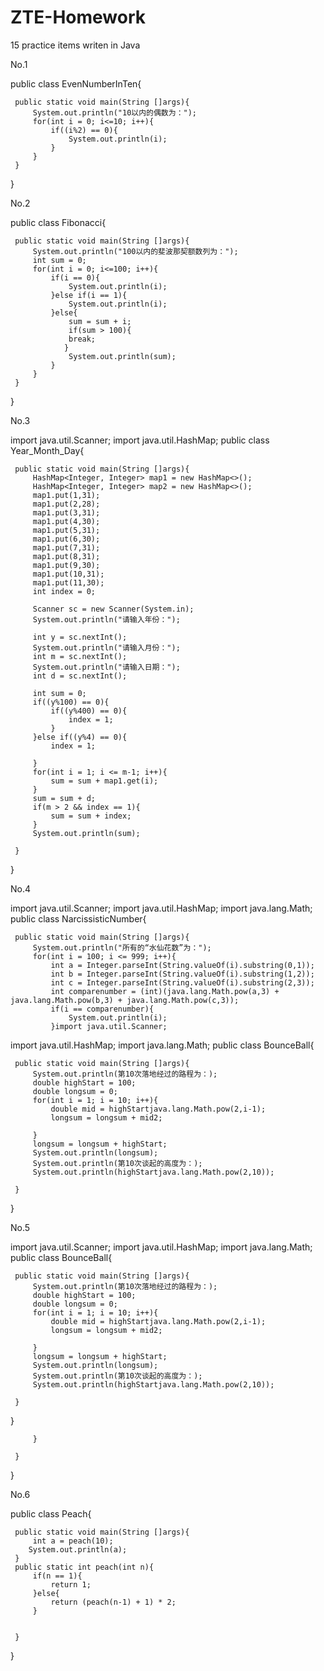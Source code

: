 # ZTE-Homework
15 practice items writen in Java

No.1

public class EvenNumberInTen{

     public static void main(String []args){
         System.out.println("10以内的偶数为：");
         for(int i = 0; i<=10; i++){
             if((i%2) == 0){
                 System.out.println(i);
             }
         }
     }
}



No.2

public class Fibonacci{

     public static void main(String []args){
         System.out.println("100以内的斐波那契额数列为：");
         int sum = 0;
         for(int i = 0; i<=100; i++){
             if(i == 0){
                 System.out.println(i);
             }else if(i == 1){
                 System.out.println(i);
             }else{
                 sum = sum + i;
                 if(sum > 100){
                 break;
                }
                 System.out.println(sum);
             }
         }
     }
}


No.3

import java.util.Scanner;
import java.util.HashMap;
public class Year_Month_Day{

     public static void main(String []args){
         HashMap<Integer, Integer> map1 = new HashMap<>();
         HashMap<Integer, Integer> map2 = new HashMap<>();
         map1.put(1,31);
         map1.put(2,28);
         map1.put(3,31);
         map1.put(4,30);
         map1.put(5,31);
         map1.put(6,30);
         map1.put(7,31);
         map1.put(8,31);
         map1.put(9,30);
         map1.put(10,31);
         map1.put(11,30);
         int index = 0;
         
         Scanner sc = new Scanner(System.in);
         System.out.println("请输入年份：");
         
         int y = sc.nextInt();
         System.out.println("请输入月份：");
         int m = sc.nextInt();
         System.out.println("请输入日期：");
         int d = sc.nextInt();

         int sum = 0;
         if((y%100) == 0){
             if((y%400) == 0){
                 index = 1;
             }
         }else if((y%4) == 0){
             index = 1;
             
         }
         for(int i = 1; i <= m-1; i++){
             sum = sum + map1.get(i);
         }
         sum = sum + d;
         if(m > 2 && index == 1){
             sum = sum + index;
         }
         System.out.println(sum);
         
     }
}


No.4

import java.util.Scanner;
import java.util.HashMap;
import java.lang.Math;
public class NarcissisticNumber{

     public static void main(String []args){
         System.out.println("所有的“水仙花数”为：");
         for(int i = 100; i <= 999; i++){
             int a = Integer.parseInt(String.valueOf(i).substring(0,1));
             int b = Integer.parseInt(String.valueOf(i).substring(1,2));
             int c = Integer.parseInt(String.valueOf(i).substring(2,3));
             int comparenumber = (int)(java.lang.Math.pow(a,3) + java.lang.Math.pow(b,3) + java.lang.Math.pow(c,3));
             if(i == comparenumber){
                 System.out.println(i);
             }import java.util.Scanner;
import java.util.HashMap;
import java.lang.Math;
public class BounceBall{

     public static void main(String []args){
         System.out.println(第10次落地经过的路程为：);
         double highStart = 100;
         double longsum = 0;
         for(int i = 1; i = 10; i++){
             double mid = highStartjava.lang.Math.pow(2,i-1);
             longsum = longsum + mid2;
             
         }
         longsum = longsum + highStart;
         System.out.println(longsum);
         System.out.println(第10次谈起的高度为：);
         System.out.println(highStartjava.lang.Math.pow(2,10));

     }
}


No.5

import java.util.Scanner;
import java.util.HashMap;
import java.lang.Math;
public class BounceBall{

     public static void main(String []args){
         System.out.println(第10次落地经过的路程为：);
         double highStart = 100;
         double longsum = 0;
         for(int i = 1; i = 10; i++){
             double mid = highStartjava.lang.Math.pow(2,i-1);
             longsum = longsum + mid2;
             
         }
         longsum = longsum + highStart;
         System.out.println(longsum);
         System.out.println(第10次谈起的高度为：);
         System.out.println(highStartjava.lang.Math.pow(2,10));

     }
}
             
         }

     }
}


No.6

public class Peach{

     public static void main(String []args){
         int a = peach(10);
        System.out.println(a);
     }
     public static int peach(int n){
         if(n == 1){
             return 1;
         }else{
             return (peach(n-1) + 1) * 2;
         }
         
         
     }
}



